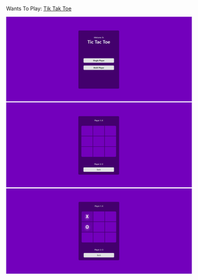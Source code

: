 Wants To Play: <a href="https://justpkdev.github.io/tik-tak-toe/" >Tik Tak Toe</a>

<img src="./1.PNG">

<img src="./2.PNG">

<img src="./3.PNG">

